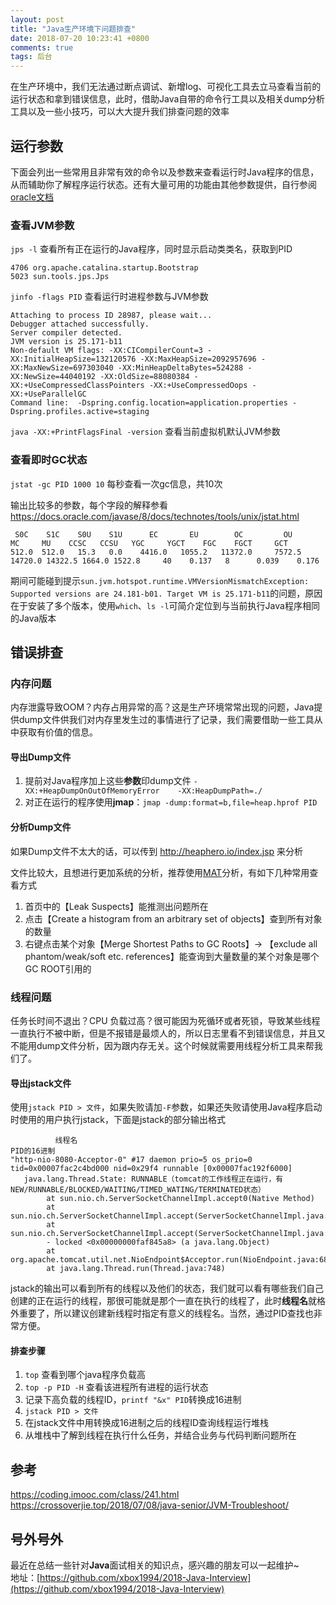 ```yaml
---
layout: post
title: "Java生产环境下问题排查"
date: 2018-07-20 10:23:41 +0800
comments: true
tags: 后台
---
```


在生产环境中，我们无法通过断点调试、新增log、可视化工具去立马查看当前的运行状态和拿到错误信息，此时，借助Java自带的命令行工具以及相关dump分析工具以及一些小技巧，可以大大提升我们排查问题的效率

<!-- more -->

## 运行参数
下面会列出一些常用且非常有效的命令以及参数来查看运行时Java程序的信息，从而辅助你了解程序运行状态。还有大量可用的功能由其他参数提供，自行参阅[oracle文档](https://docs.oracle.com/javase/8/docs/technotes/tools/unix/toc.html)

### 查看JVM参数
`jps -l` 查看所有正在运行的Java程序，同时显示启动类类名，获取到PID

```
4706 org.apache.catalina.startup.Bootstrap
5023 sun.tools.jps.Jps
```

`jinfo -flags PID` 查看运行时进程参数与JVM参数

```
Attaching to process ID 28987, please wait...
Debugger attached successfully.
Server compiler detected.
JVM version is 25.171-b11
Non-default VM flags: -XX:CICompilerCount=3 -XX:InitialHeapSize=132120576 -XX:MaxHeapSize=2092957696 -XX:MaxNewSize=697303040 -XX:MinHeapDeltaBytes=524288 -XX:NewSize=44040192 -XX:OldSize=88080384 -XX:+UseCompressedClassPointers -XX:+UseCompressedOops -XX:+UseParallelGC
Command line:  -Dspring.config.location=application.properties -Dspring.profiles.active=staging
```

`java -XX:+PrintFlagsFinal -version` 查看当前虚拟机默认JVM参数

### 查看即时GC状态
`jstat -gc PID 1000 10` 每秒查看一次gc信息，共10次

输出比较多的参数，每个字段的解释参看 https://docs.oracle.com/javase/8/docs/technotes/tools/unix/jstat.html 

```
 S0C    S1C    S0U    S1U      EC       EU        OC         OU       MC     MU    CCSC   CCSU   YGC     YGCT    FGC    FGCT     GCT   
512.0  512.0   15.3   0.0    4416.0   1055.2   11372.0     7572.5   14720.0 14322.5 1664.0 1522.8     40    0.137   8      0.039    0.176
```

期间可能碰到提示`sun.jvm.hotspot.runtime.VMVersionMismatchException: Supported versions are 24.181-b01. Target VM is 25.171-b11`的问题，原因在于安装了多个版本，使用`which`、`ls -l`可简介定位到与当前执行Java程序相同的Java版本

## 错误排查

### 内存问题
内存泄露导致OOM？内存占用异常的高？这是生产环境常常出现的问题，Java提供dump文件供我们对内存里发生过的事情进行了记录，我们需要借助一些工具从中获取有价值的信息。

#### 导出Dump文件

1. 提前对Java程序加上这些**参数**印dump文件 `-XX:+HeapDumpOnOutOfMemoryError    -XX:HeapDumpPath=./`
2. 对正在运行的程序使用**jmap**：`jmap -dump:format=b,file=heap.hprof PID`

#### 分析Dump文件
如果Dump文件不太大的话，可以传到 http://heaphero.io/index.jsp 来分析

文件比较大，且想进行更加系统的分析，推荐使用[MAT](https://www.eclipse.org/mat/)分析，有如下几种常用查看方式

1. 首页中的【Leak Suspects】能推测出问题所在
2. 点击【Create a histogram from an arbitrary set of objects】查到所有对象的数量
3. 右键点击某个对象【Merge Shortest Paths to GC Roots】-> 【exclude all phantom/weak/soft etc. references】能查询到大量数量的某个对象是哪个GC ROOT引用的

### 线程问题
任务长时间不退出？CPU 负载过高？很可能因为死循环或者死锁，导致某些线程一直执行不被中断，但是不报错是最烦人的，所以日志里看不到错误信息，并且又不能用dump文件分析，因为跟内存无关。这个时候就需要用线程分析工具来帮我们了。

#### 导出jstack文件

使用`jstack PID > 文件`，如果失败请加`-F`参数，如果还失败请使用Java程序启动时使用的用户执行jstack，下面是jstack的部分输出格式

```
          线程名                                                              PID的16进制
"http-nio-8080-Acceptor-0" #17 daemon prio=5 os_prio=0 tid=0x00007fac2c4bd000 nid=0x29f4 runnable [0x00007fac192f6000]
   java.lang.Thread.State: RUNNABLE（tomcat的工作线程正在运行，有NEW/RUNNABLE/BLOCKED/WAITING/TIMED_WATING/TERMINATED状态）
        at sun.nio.ch.ServerSocketChannelImpl.accept0(Native Method)
        at sun.nio.ch.ServerSocketChannelImpl.accept(ServerSocketChannelImpl.java:422)
        at sun.nio.ch.ServerSocketChannelImpl.accept(ServerSocketChannelImpl.java:250)
        - locked <0x00000000faf845a8> (a java.lang.Object)
        at org.apache.tomcat.util.net.NioEndpoint$Acceptor.run(NioEndpoint.java:682)
        at java.lang.Thread.run(Thread.java:748)
```

jstack的输出可以看到所有的线程以及他们的状态，我们就可以看有哪些我们自己创建的正在运行的线程，那很可能就是那个一直在执行的线程了，此时**线程名**就格外重要了，所以建议创建新线程时指定有意义的线程名。当然，通过PID查找也非常方便。


#### 排查步骤
1. `top` 查看到哪个java程序负载高
2. `top -p PID -H` 查看该进程所有进程的运行状态
3. 记录下高负载的线程ID，`printf "&x" PID`转换成16进制
4. `jstack PID > 文件`
5. 在jstack文件中用转换成16进制之后的线程ID查询线程运行堆栈
6. 从堆栈中了解到线程在执行什么任务，并结合业务与代码判断问题所在

## 参考
https://coding.imooc.com/class/241.html  
https://crossoverjie.top/2018/07/08/java-senior/JVM-Troubleshoot/

## 号外号外
最近在总结一些针对**Java**面试相关的知识点，感兴趣的朋友可以一起维护~  
地址：[https://github.com/xbox1994/2018-Java-Interview](https://github.com/xbox1994/2018-Java-Interview)
